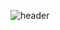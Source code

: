 ![header](https://capsule-render.vercel.app/api?type=venom&height=100&color=gradient&text=Park%20Jun%20Hyung&animation=twinkling&reversal=false&rotate=3)
